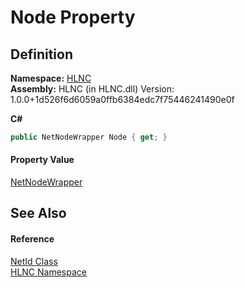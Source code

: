 # Node Property




## Definition
**Namespace:** <a href="N_HLNC">HLNC</a>  
**Assembly:** HLNC (in HLNC.dll) Version: 1.0.0+1d526f6d6059a0ffb6384edc7f75446241490e0f

**C#**
``` C#
public NetNodeWrapper Node { get; }
```



#### Property Value
<a href="T_HLNC_NetNodeWrapper">NetNodeWrapper</a>

## See Also


#### Reference
<a href="T_HLNC_NetId">NetId Class</a>  
<a href="N_HLNC">HLNC Namespace</a>  
